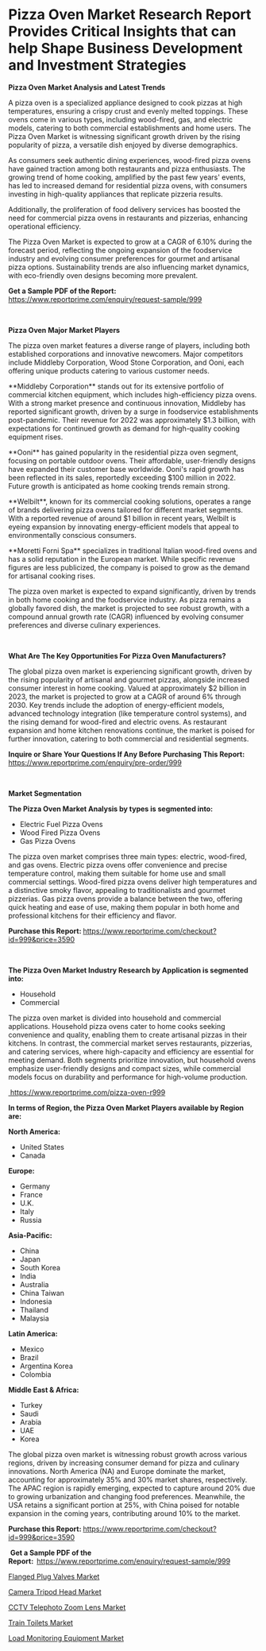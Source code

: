 <p><h1>Pizza Oven Market Research Report Provides Critical Insights that can help Shape Business Development and Investment Strategies</h1></p><p><strong>Pizza Oven Market Analysis and Latest Trends</strong></p>
<p><p>A pizza oven is a specialized appliance designed to cook pizzas at high temperatures, ensuring a crispy crust and evenly melted toppings. These ovens come in various types, including wood-fired, gas, and electric models, catering to both commercial establishments and home users. The Pizza Oven Market is witnessing significant growth driven by the rising popularity of pizza, a versatile dish enjoyed by diverse demographics. </p><p>As consumers seek authentic dining experiences, wood-fired pizza ovens have gained traction among both restaurants and pizza enthusiasts. The growing trend of home cooking, amplified by the past few years' events, has led to increased demand for residential pizza ovens, with consumers investing in high-quality appliances that replicate pizzeria results. </p><p>Additionally, the proliferation of food delivery services has boosted the need for commercial pizza ovens in restaurants and pizzerias, enhancing operational efficiency. </p><p>The Pizza Oven Market is expected to grow at a CAGR of 6.10% during the forecast period, reflecting the ongoing expansion of the foodservice industry and evolving consumer preferences for gourmet and artisanal pizza options. Sustainability trends are also influencing market dynamics, with eco-friendly oven designs becoming more prevalent.</p></p>
<p><strong>Get a Sample PDF of the Report:&nbsp;</strong> <a href="https://www.reportprime.com/enquiry/request-sample/999?utm_campaign=3024&utm_medium=2&utm_source=Github&utm_content=ia&utm_term=18032025&utm_id=pizza-oven">https://www.reportprime.com/enquiry/request-sample/999</a></p>
<p>&nbsp;</p>
<p><strong>Pizza Oven Major Market Players</strong></p>
<p><p>The pizza oven market features a diverse range of players, including both established corporations and innovative newcomers. Major competitors include Middleby Corporation, Wood Stone Corporation, and Ooni, each offering unique products catering to various customer needs. </p><p>**Middleby Corporation** stands out for its extensive portfolio of commercial kitchen equipment, which includes high-efficiency pizza ovens. With a strong market presence and continuous innovation, Middleby has reported significant growth, driven by a surge in foodservice establishments post-pandemic. Their revenue for 2022 was approximately $1.3 billion, with expectations for continued growth as demand for high-quality cooking equipment rises.</p><p>**Ooni** has gained popularity in the residential pizza oven segment, focusing on portable outdoor ovens. Their affordable, user-friendly designs have expanded their customer base worldwide. Ooni's rapid growth has been reflected in its sales, reportedly exceeding $100 million in 2022. Future growth is anticipated as home cooking trends remain strong.</p><p>**Welbilt**, known for its commercial cooking solutions, operates a range of brands delivering pizza ovens tailored for different market segments. With a reported revenue of around $1 billion in recent years, Welbilt is eyeing expansion by innovating energy-efficient models that appeal to environmentally conscious consumers.</p><p>**Moretti Forni Spa** specializes in traditional Italian wood-fired ovens and has a solid reputation in the European market. While specific revenue figures are less publicized, the company is poised to grow as the demand for artisanal cooking rises.</p><p>The pizza oven market is expected to expand significantly, driven by trends in both home cooking and the foodservice industry. As pizza remains a globally favored dish, the market is projected to see robust growth, with a compound annual growth rate (CAGR) influenced by evolving consumer preferences and diverse culinary experiences.</p></p>
<p>&nbsp;</p>
<p><strong>What Are The Key Opportunities For Pizza Oven Manufacturers?</strong></p>
<p><p>The global pizza oven market is experiencing significant growth, driven by the rising popularity of artisanal and gourmet pizzas, alongside increased consumer interest in home cooking. Valued at approximately $2 billion in 2023, the market is projected to grow at a CAGR of around 6% through 2030. Key trends include the adoption of energy-efficient models, advanced technology integration (like temperature control systems), and the rising demand for wood-fired and electric ovens. As restaurant expansion and home kitchen renovations continue, the market is poised for further innovation, catering to both commercial and residential segments.</p></p>
<p><strong>Inquire or Share Your Questions If Any Before Purchasing This Report:</strong> <a href="https://www.reportprime.com/enquiry/pre-order/999?utm_campaign=3024&utm_medium=2&utm_source=Github&utm_content=ia&utm_term=18032025&utm_id=pizza-oven">https://www.reportprime.com/enquiry/pre-order/999</a></p>
<p>&nbsp;</p>
<p><strong>Market Segmentation</strong></p>
<p><strong>The Pizza Oven Market Analysis by types is segmented into:</strong></p>
<p><ul><li>Electric Fuel Pizza Ovens</li><li>Wood Fired Pizza Ovens</li><li>Gas Pizza Ovens</li></ul></p>
<p><p>The pizza oven market comprises three main types: electric, wood-fired, and gas ovens. Electric pizza ovens offer convenience and precise temperature control, making them suitable for home use and small commercial settings. Wood-fired pizza ovens deliver high temperatures and a distinctive smoky flavor, appealing to traditionalists and gourmet pizzerias. Gas pizza ovens provide a balance between the two, offering quick heating and ease of use, making them popular in both home and professional kitchens for their efficiency and flavor.</p></p>
<p><strong>Purchase this Report:&nbsp;</strong><a href="https://www.reportprime.com/checkout?id=999&price=3590&utm_campaign=3024&utm_medium=2&utm_source=Github&utm_content=ia&utm_term=18032025&utm_id=pizza-oven">https://www.reportprime.com/checkout?id=999&price=3590</a></p>
<p>&nbsp;</p>
<p><strong>The Pizza Oven Market Industry Research by Application is segmented into:</strong></p>
<p><ul><li>Household</li><li>Commercial</li></ul></p>
<p><p>The pizza oven market is divided into household and commercial applications. Household pizza ovens cater to home cooks seeking convenience and quality, enabling them to create artisanal pizzas in their kitchens. In contrast, the commercial market serves restaurants, pizzerias, and catering services, where high-capacity and efficiency are essential for meeting demand. Both segments prioritize innovation, but household ovens emphasize user-friendly designs and compact sizes, while commercial models focus on durability and performance for high-volume production.</p></p>
<p><a href="https://www.reportprime.com/pizza-oven-r999?utm_campaign=3024&utm_medium=2&utm_source=Github&utm_content=ia&utm_term=18032025&utm_id=pizza-oven">&nbsp;https://www.reportprime.com/pizza-oven-r999</a></p>
<p><strong>In terms of Region, the Pizza Oven Market Players available by Region are:</strong></p>
<p>
    <p> <strong> North America: </strong>
        <ul>
            <li>United States</li>
            <li>Canada</li>
        </ul>
        </p> 
    <p> <strong> Europe: </strong>
        <ul>
            <li>Germany</li>
            <li>France</li>
            <li>U.K.</li>
            <li>Italy</li>
            <li>Russia</li>
        </ul>
        </p> 
    <p> <strong> Asia-Pacific: </strong>
        <ul>
            <li>China</li>
            <li>Japan</li>
            <li>South Korea</li>
            <li>India</li>
            <li>Australia</li>
            <li>China Taiwan</li>
            <li>Indonesia</li>
            <li>Thailand</li>
            <li>Malaysia</li>
        </ul>
        </p> 
    <p> <strong> Latin America: </strong>
        <ul>
            <li>Mexico</li>
            <li>Brazil</li>
            <li>Argentina Korea</li>
            <li>Colombia</li>
        </ul>
        </p> 
    <p> <strong> Middle East & Africa: </strong>
        <ul>
            <li>Turkey</li>
            <li>Saudi</li>
            <li>Arabia</li>
            <li>UAE</li>
            <li>Korea</li>
        </ul>
    </p>
    </p>
<p><p>The global pizza oven market is witnessing robust growth across various regions, driven by increasing consumer demand for pizza and culinary innovations. North America (NA) and Europe dominate the market, accounting for approximately 35% and 30% market shares, respectively. The APAC region is rapidly emerging, expected to capture around 20% due to growing urbanization and changing food preferences. Meanwhile, the USA retains a significant portion at 25%, with China poised for notable expansion in the coming years, contributing around 10% to the market.</p></p>
<p><strong>Purchase this Report: </strong><a href="https://www.reportprime.com/checkout?id=999&price=3590&utm_campaign=3024&utm_medium=2&utm_source=Github&utm_content=ia&utm_term=18032025&utm_id=pizza-oven">https://www.reportprime.com/checkout?id=999&price=3590</a></p>
<p>&nbsp;<strong>Get a Sample PDF of the Report:&nbsp;&nbsp;</strong><a href="https://www.reportprime.com/enquiry/request-sample/999?utm_campaign=3024&utm_medium=2&utm_source=Github&utm_content=ia&utm_term=18032025&utm_id=pizza-oven">https://www.reportprime.com/enquiry/request-sample/999</a></p>
<p><strong></strong></p>
<p><p><a href="https://www.linkedin.com/pulse/market-growth-forecast-flanged-plug-valves-industry-expected-gwcoe?utm_campaign=3024&utm_medium=2&utm_source=Github&utm_content=ia&utm_term=18032025&utm_id=pizza-oven">Flanged Plug Valves Market</a></p><p><a href="https://www.linkedin.com/pulse/navigating-camera-tripod-head-market-through-2025-2032showing-t4sle?utm_campaign=3024&utm_medium=2&utm_source=Github&utm_content=ia&utm_term=18032025&utm_id=pizza-oven">Camera Tripod Head Market</a></p><p><a href="https://github.com/ChiragRp1/Market-Research-Report-List-7/blob/main/cctv-telephoto-zoom-lens-market.md?utm_campaign=3024&utm_medium=2&utm_source=Github&utm_content=ia&utm_term=18032025&utm_id=pizza-oven">CCTV Telephoto Zoom Lens Market</a></p><p><a href="https://www.linkedin.com/pulse/market-growth-revenue-projections-train-toilets-industry-rs9me?utm_campaign=3024&utm_medium=2&utm_source=Github&utm_content=ia&utm_term=18032025&utm_id=pizza-oven">Train Toilets Market</a></p><p><a href="https://www.linkedin.com/pulse/understanding-load-monitoring-equipment-market-key-insights-xm9ze?utm_campaign=3024&utm_medium=2&utm_source=Github&utm_content=ia&utm_term=18032025&utm_id=pizza-oven">Load Monitoring Equipment Market</a></p></p>